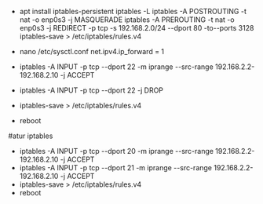 - apt install iptables-persistent
  iptables -L
  iptables -A POSTROUTING -t nat -o enp0s3 -j MASQUERADE
  iptables -A PREROUTING -t nat -o enp0s3 -j REDIRECT -p tcp -s 192.168.2.0/24
  --dport 80 -to--ports 3128
  iptables-save > /etc/iptables/rules.v4
- nano /etc/sysctl.conf
  net.ipv4.ip_forward = 1

- iptables -A INPUT -p tcp --dport 22 -m iprange --src-range 192.168.2.2-192.168.2.10 -j ACCEPT
- iptables -A INPUT -p tcp --dport 22 -j DROP
- iptables-save > /etc/iptables/rules.v4
- reboot

#atur iptables

- iptables -A INPUT -p tcp --dport 20 -m iprange --src-range 192.168.2.2-192.168.2.10 -j ACCEPT
- iptables -A INPUT -p tcp --dport 21 -m iprange --src-range 192.168.2.2-192.168.2.10 -j ACCEPT
- iptables-save > /etc/iptables/rules.v4
- reboot
